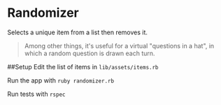 # Randomizer

Selects a unique item from a list then removes it.

>Among other things, it's useful for a virtual "questions in a hat", in which a random question is drawn each turn.

##Setup
Edit the list of items in `lib/assets/items.rb`

Run the app with `ruby randomizer.rb`

Run tests with `rspec`
